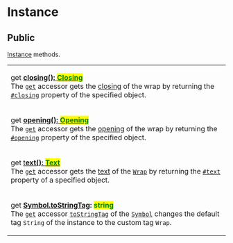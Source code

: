 # Instance

## Public

[Instance](https://developer.mozilla.org/en-US/docs/Glossary/Instance) methods.

|                                                                                                                                                                                                                                                                                                                                                                                                                                                                                                                                                                                                                                                               |
| ------------------------------------------------------------------------------------------------------------------------------------------------------------------------------------------------------------------------------------------------------------------------------------------------------------------------------------------------------------------------------------------------------------------------------------------------------------------------------------------------------------------------------------------------------------------------------------------------------------------------------------------------------------- |
| <p>get <a href="closing.md"><strong>closing(): </strong><mark style="color:green;"><strong>Closing</strong></mark></a><br>The <a href="https://developer.mozilla.org/en-US/docs/Web/JavaScript/Reference/Functions/get"><code>get</code></a> accessor gets the <a href="../../../getting-started/basic-concepts.md#closing">closing</a> of the wrap by returning the <a href="../../properties/instance/closing.md"><code>#closing</code></a> property of the specified object.</p>                                                                                                                                                                           |
| <p>get <a href="opening.md"><strong>opening(): </strong><mark style="color:green;"><strong>Opening</strong></mark></a><br>The <a href="https://developer.mozilla.org/en-US/docs/Web/JavaScript/Reference/Functions/get"><code>get</code></a> accessor gets the <a href="../../../getting-started/basic-concepts.md#opening">opening</a> of the wrap by returning the <a href="../../properties/instance/opening.md"><code>#opening</code></a> property of the specified object.</p>                                                                                                                                                                           |
| <p>get <a href="text.md">t<strong>ext(): </strong><mark style="color:green;"><strong>Text</strong></mark></a><br>The <a href="https://developer.mozilla.org/en-US/docs/Web/JavaScript/Reference/Functions/get"><code>get</code></a> accessor gets the <a href="../../../getting-started/basic-concepts.md#wrap-content">text</a> of the <a href="broken-reference"><code>Wrap</code></a> by returning the <a href="../../properties/instance/text.md"><code>#text</code></a> property of a specified object.</p>                                                                                                                                              |
| <p>get <a href="symbol.tostringtag.md"><strong>[Symbol.toStringTag](): </strong><mark style="color:green;"><strong>string</strong></mark></a><br>The <a href="https://developer.mozilla.org/en-US/docs/Web/JavaScript/Reference/Functions/get"><code>get</code></a> accessor <a href="https://developer.mozilla.org/en-US/docs/Web/JavaScript/Reference/Global_Objects/Symbol/toStringTag"><code>toStringTag</code></a> of the <a href="https://developer.mozilla.org/en-US/docs/Web/JavaScript/Reference/Global_Objects/Symbol"><code>Symbol</code></a> changes the default tag <code>String</code> of the instance to the custom tag <code>Wrap</code>.</p> |
